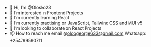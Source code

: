 - 👋 Hi, I’m @Olosko23
- 👀 I’m interested in Frontend Projects
- 🌱 I’m currently learning React
- 🌱 I’m currently practising on JavaScript, Tailwind CSS and MUI v5
- 💞️ I’m looking to collaborate on React Projects
- 📫 How to reach me email @oloogeorge633@gmail.com Whatsapp: +254799590711

<!---
Olosko23/Olosko23 is a ✨ special ✨ repository because its `README.md` (this file) appears on your GitHub profile.
You can click the Preview link to take a look at your changes.
--->
